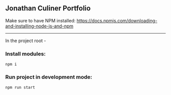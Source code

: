 ## Jonathan Culiner Portfolio

Make sure to have NPM installed: https://docs.npmjs.com/downloading-and-installing-node-js-and-npm

---

In the project root -

### Install modules:

`npm i`

### Run project in development mode:

`npm run start`
